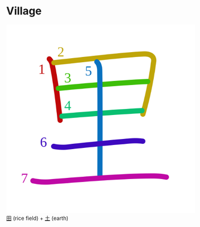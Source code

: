 # Village
![91cc](Kanji/kanji-colorize/91cc.svg)
[田](Kanji/kanji-dict/田.md) (rice field) + [土](Kanji/kanji-dict/土.md) (earth)